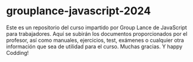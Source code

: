 # grouplance-javascript-2024
Este es un repositorio del curso impartido por Group Lance de JavaScript para trabajadores. Aquí se subirán los documentos proporcionados por el profesor, así como manuales, ejercicios, test, exámenes o cualquier otra información que sea de utilidad para el curso. Muchas gracias. Y happy Codding!
